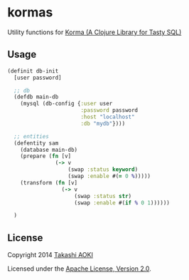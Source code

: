 # kormas

Utility functions for [Korma (A Clojure Library for Tasty SQL)][korma]

## Usage

```clojure
(definit db-init
  [user password]

  ;; db
  (defdb main-db
    (mysql (db-config {:user user
                       :password password
                       :host "localhost"
                       :db "mydb"})))

  ;; entities
  (defentity sam
    (database main-db)
    (prepare (fn [v]
               (-> v
                   (swap :status keyword)
                   (swap :enable #(= 0 %)))))
    (transform (fn [v]
                 (-> v
                     (swap :status str)
                     (swap :enable #(if % 0 1))))))

  )
```

## License

Copyright 2014 [Takashi AOKI][tak.sh]

Licensed under the [Apache License, Version 2.0][apache-license-2.0].

[korma]: http://sqlkorma.com/
[tak.sh]: http://tak.sh
[apache-license-2.0]: http://www.apache.org/licenses/LICENSE-2.0.html
